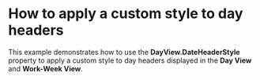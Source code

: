# How to apply a custom style to day headers


<p>This example demonstrates how to use the <strong>DayView.DateHeaderStyle</strong> property to apply a custom style to day headers displayed in the <strong>Day View</strong> and <strong>Work-Week View</strong>.</p>

<br/>



